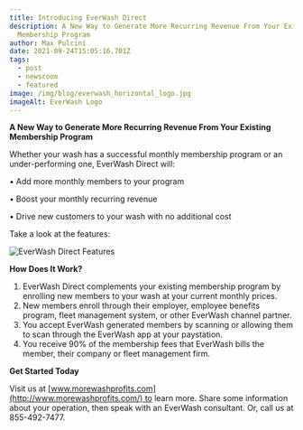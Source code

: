 ```yaml
---
title: Introducing EverWash Direct
description: A New Way to Generate More Recurring Revenue From Your Existing
  Membership Program
author: Max Pulcini
date: 2021-09-24T15:05:16.701Z
tags:
  - post
  - newsroom
  - featured
image: /img/blog/everwash_horizontal_logo.jpg
imageAlt: EverWash Logo
---
```

**A New Way to Generate More Recurring Revenue From Your Existing Membership Program**

Whether your wash has a successful monthly membership program or an under-performing one, EverWash Direct will:

• Add more monthly members to your program

• Boost your monthly recurring revenue

• Drive new customers to your wash with no additional cost

Take a look at the features:

![EverWash Direct Features](/img/blog/ewnewsletter0921_story2_direct.png "EverWash Direct Features")

**How Does It Work?**

1. EverWash Direct complements your existing membership program by enrolling new members to your wash at your current monthly prices.
2. New members enroll through their employer, employee benefits program, fleet management system, or other EverWash channel partner.
3. You accept EverWash generated members by scanning or allowing them to scan through the EverWash app at your paystation.
4. You receive 90% of the membership fees that EverWash bills the member, their company or fleet management firm.

**Get Started Today**

Visit us at [www.morewashprofits.com](http://www.morewashprofits.com/) to learn more. Share some information about your operation, then speak with an EverWash consultant. Or, call us at 855-492-7477.